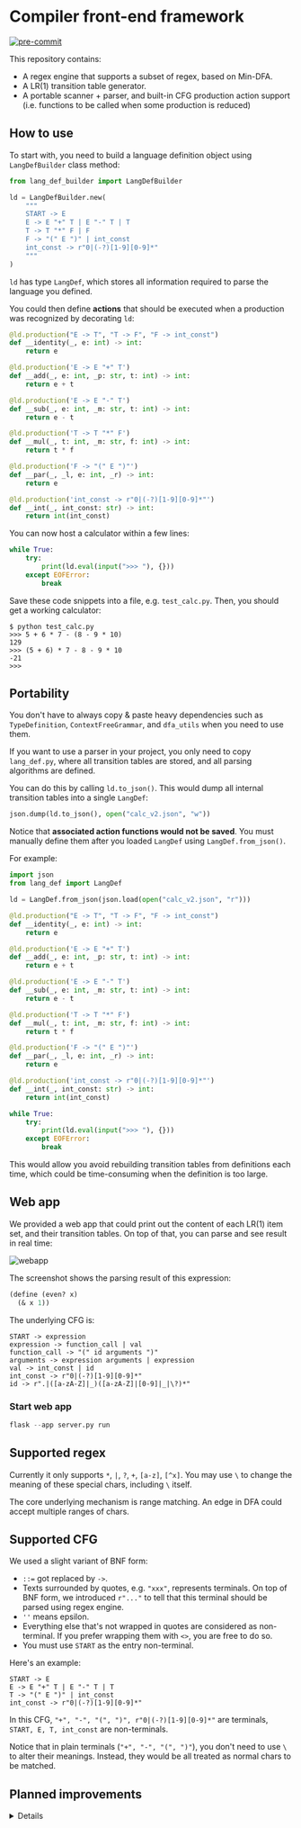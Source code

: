 # Compiler front-end framework

[![pre-commit](https://github.com/medioqrity/Compiler-Frontend/actions/workflows/pre-commit.yml/badge.svg)](https://github.com/medioqrity/Compiler-Frontend/actions/workflows/pre-commit.yml)

This repository contains:

- A regex engine that supports a subset of regex, based on Min-DFA.
- A LR(1) transition table generator.
- A portable scanner + parser, and built-in CFG production action support (i.e. functions to be called when some production is reduced)

## How to use

To start with, you need to build a language definition object using `LangDefBuilder` class method:

```python
from lang_def_builder import LangDefBuilder

ld = LangDefBuilder.new(
    """
    START -> E
    E -> E "+" T | E "-" T | T
    T -> T "*" F | F
    F -> "(" E ")" | int_const
    int_const -> r"0|(-?)[1-9][0-9]*"
    """
)
```

`ld` has type `LangDef`, which stores all information required to parse the language you defined.

You could then define **actions** that should be executed when a production was recognized by decorating `ld`:

```python
@ld.production("E -> T", "T -> F", "F -> int_const")
def __identity(_, e: int) -> int:
    return e

@ld.production('E -> E "+" T')
def __add(_, e: int, _p: str, t: int) -> int:
    return e + t

@ld.production('E -> E "-" T')
def __sub(_, e: int, _m: str, t: int) -> int:
    return e - t

@ld.production('T -> T "*" F')
def __mul(_, t: int, _m: str, f: int) -> int:
    return t * f

@ld.production('F -> "(" E ")"')
def __par(_, _l, e: int, _r) -> int:
    return e

@ld.production('int_const -> r"0|(-?)[1-9][0-9]*"')
def __int(_, int_const: str) -> int:
    return int(int_const)
```

You can now host a calculator within a few lines:

```python
while True:
    try:
        print(ld.eval(input(">>> "), {}))
    except EOFError:
        break
```

Save these code snippets into a file, e.g. `test_calc.py`. Then, you should get a working calculator:

```
$ python test_calc.py
>>> 5 + 6 * 7 - (8 - 9 * 10)
129
>>> (5 + 6) * 7 - 8 - 9 * 10
-21
>>>
```

## Portability

You don't have to always copy & paste heavy dependencies such as `TypeDefinition`, `ContextFreeGrammar`, and `dfa_utils` when you need to use them.

If you want to use a parser in your project, you only need to copy `lang_def.py`, where all transition tables are stored, and all parsing algorithms are defined.

You can do this by calling `ld.to_json()`. This would dump all internal transition tables into a single `LangDef`:

```python
json.dump(ld.to_json(), open("calc_v2.json", "w"))
```

Notice that **associated action functions would not be saved**. You must manually define them after you loaded `LangDef` using `LangDef.from_json()`.

For example:

```python
import json
from lang_def import LangDef

ld = LangDef.from_json(json.load(open("calc_v2.json", "r")))

@ld.production("E -> T", "T -> F", "F -> int_const")
def __identity(_, e: int) -> int:
    return e

@ld.production('E -> E "+" T')
def __add(_, e: int, _p: str, t: int) -> int:
    return e + t

@ld.production('E -> E "-" T')
def __sub(_, e: int, _m: str, t: int) -> int:
    return e - t

@ld.production('T -> T "*" F')
def __mul(_, t: int, _m: str, f: int) -> int:
    return t * f

@ld.production('F -> "(" E ")"')
def __par(_, _l, e: int, _r) -> int:
    return e

@ld.production('int_const -> r"0|(-?)[1-9][0-9]*"')
def __int(_, int_const: str) -> int:
    return int(int_const)

while True:
    try:
        print(ld.eval(input(">>> "), {}))
    except EOFError:
        break
```

This would allow you avoid rebuilding transition tables from definitions each time, which could be time-consuming when the definition is too large.

## Web app

We provided a web app that could print out the content of each LR(1) item set, and their transition tables. On top of that, you can parse and see result in real time:

![webapp](webapp.svg)

The screenshot shows the parsing result of this expression:

```lisp
(define (even? x)
  (& x 1))
```

The underlying CFG is:

```
START -> expression
expression -> function_call | val
function_call -> "(" id arguments ")"
arguments -> expression arguments | expression
val -> int_const | id
int_const -> r"0|(-?)[1-9][0-9]*"
id -> r".|([a-zA-Z]|_)([a-zA-Z]|[0-9]|_|\?)*"
```

### Start web app

```python
flask --app server.py run
```

## Supported regex

Currently it only supports `*`, `|`, `?`, `+`, `[a-z]`, `[^x]`. You may use `\` to change the meaning of these special chars, including `\` itself.

The core underlying mechanism is range matching. An edge in DFA could accept multiple ranges of chars.

## Supported CFG

We used a slight variant of BNF form:
- `::=` got replaced by `->`.
- Texts surrounded by quotes, e.g. `"xxx"`, represents terminals. On top of BNF form, we introduced `r"..."` to tell that this terminal should be parsed using regex engine.
- `''` means epsilon.
- Everything else that's not wrapped in quotes are considered as non-terminal. If you prefer wrapping them with `<>`, you are free to do so.
- You must use `START` as the entry non-terminal.

Here's an example:

```
START -> E
E -> E "+" T | E "-" T | T
T -> "(" E ")" | int_const
int_const -> r"0|(-?)[1-9][0-9]*"
```

In this CFG, `"+", "-", "(", ")", r"0|(-?)[1-9][0-9]*"` are terminals, `START, E, T, int_const` are non-terminals.

Notice that in plain terminals (`"+", "-", "(", ")"`), you don't need to use `\` to alter their meanings. Instead, they would be all treated as normal chars to be matched.

## Planned improvements

<details>

- [x] Rewrite lexer using DFA instead of NFA-based `re`
  - [x] Impl regex parser that generates NFA
    - [x] `*`
    - [x] `|`
    - [x] `?`
    - [x] `()`
    - [x] `+` (requires impl `Copy` trait for `FiniteAutomata`)
    - [x] `\`
    - [x] `[x-x]`
    - [x] `.`
  - [x] Impl NFA to DFA algo
    - [x] Add tests
  - [x] Impl minimize DFA algo
    - [x] Add tests
  - [x] Write a hash function that encodes the structural information of arbitrary finite automata for auto tests
  - [x] Implement a lexer that's based on DFA
  - [x] Add FA serialization & de-serialization
  - [x] Add accept state id propagation & merge for faster scanning
- [x] Migrate to typed python
- [x] Make parser a module (now it's `LangDef`)
- [x] Optimize parser memory usage by eliminating building actual parse tree
- [x] Add unit tests for each module
- [x] (Cancelled) ~~Define interfaces for CFG parser & implement other parsers (LL1, etc)~~
- [ ] Improve `ContextFreeGrammar.from_string` parser, make it support `r"[^ ]*"`
- [ ] Further optimize the performance of `LangDef`
- Web app optimizations:
  - [x] (Cancelled) ~~Add custom `TypeDefinition` to web app~~
    You don't have to provide a separate type definition file now
  - [ ] Add example `TypeDefinition` and `ContextFreeGrammar` to web app
- Language definition QOL issues:
  - [x] Unify `TypeDefinition` and `ContextFreeGrammar` into one file (CFG section, typedef section)
    Note: not by dividing into sections, but by integrating literals into CFG
  - [x] Remove boilerplate definitions in `typedef`, i.e. things don't need regex power (e.g. `public public`, `( \(`)
  - [x] (Cancelled) ~~Make `ContextFreeGrammar` support BNF notation (or maybe extended BNF?)~~
    - My personal preference is `->` over `::=`; I also need regex support
    - Adding brackets, like `<non_terminal>`, is supported as long as they don't contain space
- [x] Move `simpleSQL` and `simpleJava` to other repositories
  - [ ] For `simpleSQL`, implement an operator-based sql engine in a separate project
  - [ ] For `simpleJava`, implement IR passes & maybe generate LLVM IRs in a separate project
    - [ ] control flow graph generation?
    - [ ] SSA generation?
    - [ ] Partial redundancy elimination?
- [x] (Cancelled) ~~Add CLI support for generating a standalone front end parser (.py) given type definition, CFG definition, and tree action.~~
  - Already fulfilled by `LangDef` class.

</details>
